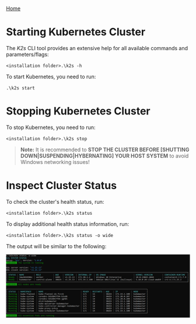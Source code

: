 <!--
SPDX-FileCopyrightText: © 2023 Siemens Healthcare GmbH

SPDX-License-Identifier: MIT
-->

[Home](../../README.md)

# Starting Kubernetes Cluster
The *K2s* CLI tool provides an extensive help for all available commands and parameters/flags:
```
<installation folder>.\k2s -h
```
 
To start Kubernetes, you need to run:

```
.\k2s start
```


# Stopping Kubernetes Cluster

To stop Kubernetes, you need to run:

```
<installation folder>.\k2s stop
```


> **Note:** It is recommended to **STOP THE CLUSTER BEFORE [SHUTTING DOWN|SUSPENDING|HYBERNATING] YOUR HOST SYSTEM** to avoid Windows networking issues!
# Inspect Cluster Status
To check the cluster's health status, run:

```
<installation folder>.\k2s status
```

To display additional health status information, run:

```
<installation folder>.\k2s status -o wide
```
The output will be similar to the following:

![Status Command Output](/doc/k2scli/img/status_cmd_output.png)